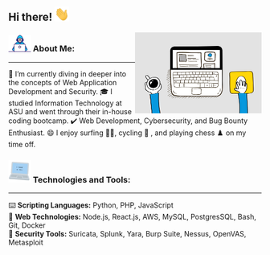 ## Hi there! <img src="Assets/Hi.gif" width="29px">

<img align="right" src="Assets/6M8G.gif" width="50%" title="Intro Card" alt="Intro Card">

### <img src="Assets/Developer.gif" width="45px"> About Me:
---
🔭  I’m currently diving in deeper into the concepts of Web Application Development and Security.
🎓  I studied Information Technology at ASU and went through their in-house coding bootcamp.
✔️ Web Development, Cybersecurity, and Bug Bounty Enthusiast.
😄  I enjoy surfing 🏄‍♂️, cycling 🚴 , and playing chess ♟️ on my time off.
 
### <img src="Assets/computer.gif" width="45px"> Technologies and Tools:
---
⌨️ **Scripting Languages:** Python, PHP, JavaScript<br/>
💾 **Web Technologies:** Node.js, React.js, AWS, MySQL, PostgresSQL, Bash, Git, Docker<br/>
🔐 **Security Tools:** Suricata, Splunk, Yara, Burp Suite, Nessus, OpenVAS, Metasploit<br/>
